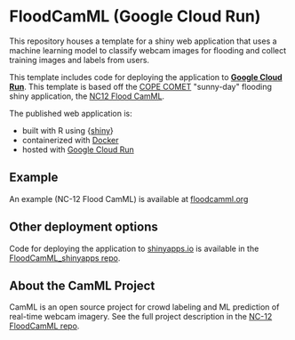 # FloodCamML (Google Cloud Run)

This repository houses a template for a shiny web application that uses a machine learning model to classify webcam images for flooding and collect training images and labels from users. 

This template includes code for deploying the application to [**Google Cloud Run**](https://cloud.google.com/run). This template is based off the [COPE COMET](https://copecomet.github.io/index.html) "sunny-day" flooding shiny application, the [NC12 Flood CamML](https://github.com/FloodCamML/NC12-FloodCamML). 

The published web application is: 
* built with R using {[shiny](https://github.com/rstudio/shiny)}
* containerized with [Docker](https://www.docker.com/)
* hosted with [Google Cloud Run](https://cloud.google.com/run)

## Example

An example (NC-12 Flood CamML) is available at [floodcamml.org](https://floodcamml.org/)

## Other deployment options

Code for deploying the application to [shinyapps.io](https://www.shinyapps.io/) is available in the [FloodCamML_shinyapps repo](https://github.com/FloodCamML/FloodCamML_shinyapps).

## About the CamML Project

CamML is an open source project for crowd labeling and ML prediction of real-time webcam imagery. See the full project description in the [NC-12 FloodCamML repo](https://github.com/FloodCamML/NC12-FloodCamML#nc-12-floodcamml).

